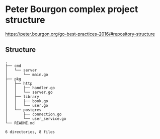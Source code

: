 # Peter Bourgon complex project structure

https://peter.bourgon.org/go-best-practices-2016/#repository-structure

## Structure
```
.
├── cmd
│   └── server
│       └── main.go
├── pkg
│   ├── http
│   │   ├── handler.go
│   │   └── server.go
│   ├── library
│   │   ├── book.go
│   │   └── user.go
│   └── postgres
│       ├── connection.go
│       └── user_service.go
└── README.md

6 directories, 8 files
```
